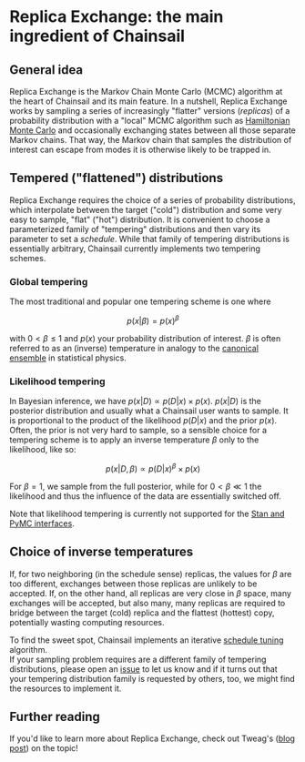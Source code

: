 # Replica Exchange: the main ingredient of Chainsail

## General idea
Replica Exchange is the Markov Chain Monte Carlo (MCMC) algorithm at the heart of Chainsail and its main feature. 
In a nutshell, Replica Exchange works by sampling a series of increasingly "flatter" versions (_replicas_) of a probability distribution with a "local" MCMC algorithm such as [Hamiltonian Monte Carlo](./hmc.md) and occasionally exchanging states between all those separate Markov chains.
That way, the Markov chain that samples the distribution of interest can escape from modes it is otherwise likely to be trapped in.  

## Tempered ("flattened") distributions
Replica Exchange requires the choice of a series of probability distributions, which interpolate between the target ("cold") distribution and some very easy to sample, "flat" ("hot") distribution.
It is convenient to choose a parameterized family of "tempering" distributions and then vary its parameter to set a _schedule_.
While that family of tempering distributions is essentially arbitrary, Chainsail currently implements two tempering schemes.

### Global tempering
The most traditional and popular one tempering scheme is one where 

$$
p(x|\beta)=p(x)^\beta
$$

with $0 < \beta \leq 1$ and $p(x)$ your probability distribution of interest.
$\beta$ is often referred to as an (inverse) temperature in analogy to the [canonical ensemble](https://en.wikipedia.org/wiki/Canonical_ensemble) in statistical physics.

### Likelihood tempering
In Bayesian inference, we have $p(x|D) \propto p(D|x) \times p(x)$.
$p(x|D)$ is the posterior distribution and usually what a Chainsail user wants to sample.
It is proportional to the product of the likelihood $p(D|x)$ and the prior $p(x)$.
Often, the prior is not very hard to sample, so a sensible choice for a tempering scheme is to apply an inverse temperature $\beta$ only to the likelihood, like so:

$$ p(x|D, \beta) \propto p(D|x)^\beta \times p(x) $$

For $\beta=1$, we sample from the full posterior, while for $0 < \beta \ll 1$ the likelihood and thus the influence of the data are essentially switched off.

Note that likelihood tempering is currently not supported for the [Stan and PyMC interfaces](https://github.com/tweag/chainsail-resources/tree/main/chainsail_helpers/chainsail_helpers/pdf).

## Choice of inverse temperatures
If, for two neighboring (in the schedule sense) replicas, the values for $\beta$ are too different, exchanges between those replicas are unlikely to be accepted.
If, on the other hand, all replicas are very close in $\beta$ space, many exchanges will be accepted, but also many, many replicas are required to bridge between the target (cold) replica and the flattest (hottest) copy, potentially wasting computing resources.

To find the sweet spot, Chainsail implements an iterative [schedule tuning](./schedule_tuning.md) algorithm.  
If your sampling problem requires are a different family of tempering distributions, please open an [issue](https://github.com/tweag/chainsail-resources/issues) to let us know and if it turns out that your tempering distribution family is requested by others, too, we might find the resources to implement it.  

## Further reading
If you'd like to learn more about Replica Exchange, check out Tweag's ([blog post](https://www.tweag.io/blog/2020-10-28-mcmc-intro-4/)) on the topic!

